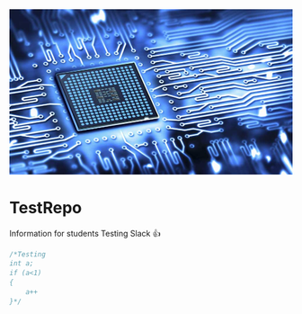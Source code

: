
<img src="electronics-commons.jpg" >

# TestRepo
Information for students
Testing Slack :thumbsup:

```c
/*Testing
int a;
if (a<1)
{
    a++
}*/
```
